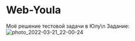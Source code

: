 # Web-Youla
Моё решение тестовой задачи в Юлу\n
Задание:
![photo_2022-03-21_22-00-24](https://user-images.githubusercontent.com/90391545/195609838-50dca042-e80c-4060-b660-3abbde9b635d.jpg)
